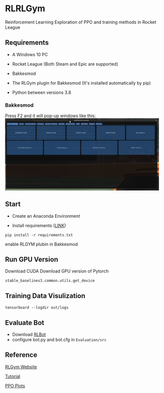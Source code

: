 # RLRLGym
Reinforcement Learning Exploration of PPO and training methods in Rocket League


## Requirements
- A Windows 10 PC

- Rocket League (Both Steam and Epic are supported)
- Bakkesmod

- The RLGym plugin for Bakkesmod (It's installed automatically by pip)

- Python between versions 3.8

### Bakkesmod
Press F2 and it will pop-up windows like this:
![Mod](./mod.png)

## Start
- Create an Anaconda Environment

- Install requirements ([LINK](https://github.com/lucas-emery/rocket-league-gym))
```
pip install -r requirements.txt 
```
enable RLGYM plubin in Bakkesmod

## Run GPU Version
Download CUDA
Download GPU version of Pytorch
```
stable_baselines3.common.utils.get_device
```

## Training Data Visulization
```
tensorboard --logdir out/logs
```

## Evaluate Bot
- Download [RLBot](https://rlbot.org/)
- configure bot.py and bot.cfg in ```Evaluation/src```

## Reference
[RLGym Website](https://rlgym.org/docs-page.html#getting-started)

[Tutorial](https://www.youtube.com/watch?v=C92_UFZ1W-U)

[PPO Plots](https://medium.com/aureliantactics/understanding-ppo-plots-in-tensorboard-cbc3199b9ba2)